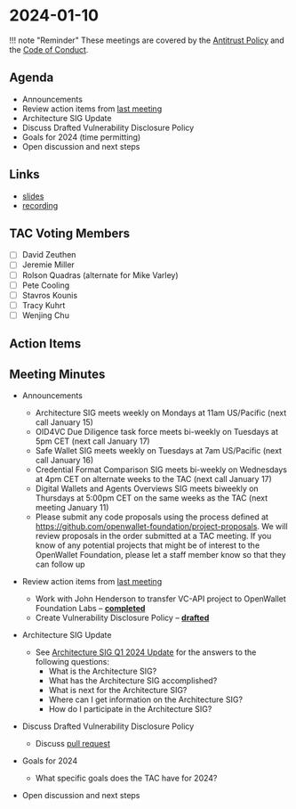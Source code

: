 # 2024-01-10

!!! note "Reminder"
    These meetings are covered by the [Antitrust Policy](../../governance/antitrust.md) and the [Code of Conduct](../../governance/code-of-conduct.md).

## Agenda
- Announcements
- Review action items from [last meeting](../../2023/2023-12-13/#action-items)
- Architecture SIG Update
- Discuss Drafted Vulnerability Disclosure Policy
- Goals for 2024 (time permitting)
- Open discussion and next steps

## Links
- [slides](https://docs.google.com/presentation/d/1tYi_KiqFlQSYBEKSEfPZ4YjzmVWcikOmv0V6F5Tzyyo/edit?usp=sharing)
- [recording]()

## TAC Voting Members

- [ ] David Zeuthen
- [ ] Jeremie Miller
- [ ] Rolson Quadras (alternate for Mike Varley)
- [ ] Pete Cooling
- [ ] Stavros Kounis
- [ ] Tracy Kuhrt
- [ ] Wenjing Chu

## Action Items

## Meeting Minutes
- Announcements
    - Architecture SIG  meets weekly on Mondays at 11am US/Pacific (next call January 15)
    - OID4VC Due Diligence task force meets bi-weekly on Tuesdays at 5pm CET (next call January 17)
    - Safe Wallet SIG meets weekly on Tuesdays at 7am US/Pacific (next call January 16)
    - Credential Format Comparison SIG meets bi-weekly on Wednesdays at 4pm CET on alternate weeks to the TAC (next call January 17)
    - Digital Wallets and Agents Overviews SIG meets biweekly on Thursdays at 5:00pm CET on the same weeks as the TAC (next meeting January 11)
    - Please submit any code proposals using the process defined at https://github.com/openwallet-foundation/project-proposals. We will review proposals in the order submitted at a TAC meeting. If you know of any potential projects that might be of interest to the OpenWallet Foundation, please let a staff member know so that they can follow up

- Review action items from [last meeting](../../2023/2023-12-13.md#action-items)
    - Work with John Henderson to transfer VC-API project to OpenWallet Foundation Labs – [**completed**](https://github.com/openwallet-foundation-labs/vc-api)
    - Create Vulnerability Disclosure Policy – [**drafted**](https://github.com/openwallet-foundation/tac/pull/92)

- Architecture SIG Update
    - See [Architecture SIG Q1 2024 Update](https://docs.google.com/presentation/d/1ruBVQTp2U9KTR9F9oH55o0ge9Sn0T_KR6utExQqD0Xc/edit?usp=sharing) for the answers to the following questions:
        - What is the Architecture SIG?
        - What has the Architecture SIG accomplished?
        - What is next for the Architecture SIG?
        - Where can I get information on the Architecture SIG?
        - How do I participate in the Architecture SIG?

- Discuss Drafted Vulnerability Disclosure Policy
    - Discuss [pull request](https://github.com/openwallet-foundation/tac/pull/92)

- Goals for 2024
    - What specific goals does the TAC have for 2024?

- Open discussion and next steps
